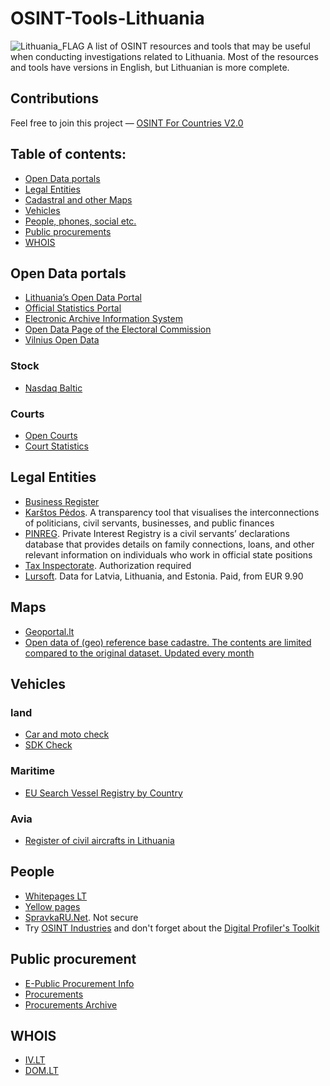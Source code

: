 # OSINT-Tools-Lithuania
<img src="https://upload.wikimedia.org/wikipedia/commons/1/11/Flag_of_Lithuania.svg" alt="Lithuania_FLAG"/>
A list of OSINT resources and tools that may be useful when conducting investigations related to Lithuania. Most of the resources and tools have versions in English, but Lithuanian is more complete. 

## Contributions
Feel free to join this project — [OSINT For Countries V2.0](https://github.com/paulpogoda/OSINT-for-countries-V2.0)

## Table of contents:
 - [Open Data portals](#open-data-portals)
 - [Legal Entities](#legal-entities)
 - [Cadastral and other Maps](#maps)
 - [Vehicles](#vehicles)
 - [People, phones, social etc.](#people)
 - [Public procurements](#public-procurement)
 - [WHOIS](#whois)

## Open Data portals
- [Lithuania’s Open Data Portal](https://data.gov.lt)
- [Official Statistics Portal](https://osp.stat.gov.lt/pradinis)
- [Electronic Archive Information System](https://eais.archyvai.lt)
- [Open Data Page of the Electoral Commission](https://www.vrk.lt/atviri-duomenys)
- [Vilnius Open Data](https://opendata.vilnius.lt)

### Stock
- [Nasdaq Baltic](https://www.nasdaqbaltic.com)

### Courts
- [Open Courts](https://www.teismai.lt/en)
- [Court Statistics](https://statistika-ntalt.hub.arcgis.com)
 
## Legal Entities
- [Business Register](https://www.registrucentras.lt/jar/p_en/)
- [Karštos Pėdos](https://karstospedos.lt/en/home.html). A transparency tool that visualises the interconnections of politicians, civil servants, businesses, and public finances
- [PINREG](https://pinreg.vtek.lt/app/deklaraciju-paieska). Private Interest Registry is a civil servants’ declarations database that provides details on family connections, loans, and other relevant information on individuals who work in official state positions
- [Tax Inspectorate](https://www.vmi.lt/evmi/rinkmenos?lang=en). Authorization required
- [Lursoft](https://www.lursoft.lv/en/data-bases-of-companies). Data for Latvia, Lithuania, and Estonia. Paid, from  EUR 9.90

## Maps
- [Geoportal.lt](https://www.geoportal.lt/geoportal/web/en/open-data)
- [Open data of (geo) reference base cadastre. The contents are limited compared to the original dataset. Updated every month](https://www.geoportal.lt/geoportal/en/web/en/open-data#GRPK)

## Vehicles
### land
- [Car and moto check](https://www.eregitra.lt/services/vehicle-registration/data-search)
- [SDK Check](https://www.eregitra.lt/services/vehicle-declaration/info-by-owner-declaration-code-search)

### Maritime
- [EU Search Vessel Registry by Country](https://webgate.ec.europa.eu/fleet-europa/search_en)

### Avia
- [Register of civil aircrafts in Lithuania](https://tka.lt/en/katalogas/register-of-civil-aircraft-of-the-republic-of-lithuania/)

## People 
- [Whitepages LT](https://whitepages.lt)
- [Yellow pages](https://www.info.lt/en)
- [SpravkaRU.Net](http://english.spravkaru.net/latvia/riga/). Not secure
- Try [OSINT Industries](https://app.osint.industries) and don't forget about the [Digital Profiler's Toolkit](https://github.com/paulpogoda/Digital-Profiler-s-Toolkit)

## Public procurement
- [E-Public Procurement Info](https://vpt.lrv.lt/en/e-public-procurement/)
- [Procurements](https://viesiejipirkimai.lt/)
- [Procurements Archive](https://pirkimai.eviesiejipirkimai.lt)

## WHOIS
- [IV.LT](https://www.iv.lt/en/whois-domain-check/)
- [DOM.LT](https://dom.lt/en/)
